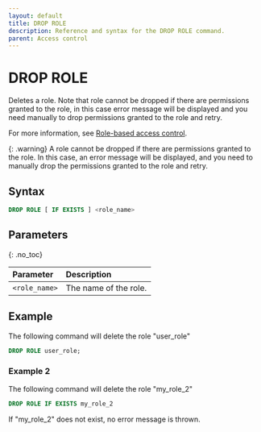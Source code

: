 ```yaml
---
layout: default
title: DROP ROLE
description: Reference and syntax for the DROP ROLE command.
parent: Access control
---
```


# DROP ROLE
Deletes a role. Note that role cannot be dropped if there are permissions granted to the role, in this case
error message will be displayed and you need manually to drop permissions granted to the role and retry.

For more information, see [Role-based access control](../../../Guides/security/rbac.md).

{: .warning}
A role cannot be dropped if there are permissions granted to the role. In this case, an error message will be displayed, and you need to manually drop the permissions granted to the role and retry.

## Syntax

```sql
DROP ROLE [ IF EXISTS ] <role_name>
```

## Parameters 
{: .no_toc} 

| Parameter  | Description |
| :--------- | :---------- |
| `<role_name>` | The name of the role. |

## Example

The following command will delete the role "user_role"

```sql
DROP ROLE user_role;
```

### Example 2

The following command will delete the role "my_role_2"

```sql
DROP ROLE IF EXISTS my_role_2
```

If "my_role_2" does not exist, no error message is thrown.